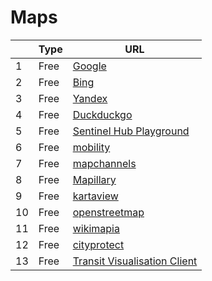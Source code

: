 # Maps
|     | Type   | URL |
| --- | --- | --- |
| 1 | Free |  [Google](https://www.google.com/maps/) |
| 2 | Free |  [Bing](https://www.bing.com/maps) |
| 3 | Free |  [Yandex](https://yandex.com/maps/) |
| 4 | Free |  [Duckduckgo](https://duckduckgo.com/) |
| 5 | Free |  [Sentinel Hub Playground](http://apps.sentinel-hub.com/sentinel-playground) |
| 6 | Free |  [mobility](https://mobility.portal.geops.io/) |
| 7 | Free |  [mapchannels](http://data.mashedworld.com/dualmaps/map.htm) |
| 8 | Free |  [Mapillary](https://www.mapillary.com/) |
| 9 | Free |  [kartaview](https://kartaview.org/landing) |
| 10 | Free |  [openstreetmap](https://www.openstreetmap.org/) |
| 11 | Free |  [wikimapia](http://wikimapia.org/) |
| 12 | Free |  [cityprotect](https://cityprotect.com/map/) |
| 13 | Free |  [Transit Visualisation Client](https://tracker.geops.ch/) |
